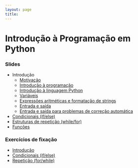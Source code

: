 ```yaml
---
layout: page
title: 
---
```

# Introdução à Programação em Python

### Slides

- Introdução
  - [Motivação](https://docs.google.com/presentation/d/1L70pAPrIstAOukWUIAEPKGXnzVXo46hV4m6BVAWkdnY/edit)
  - [Introdução à programação](00a-intro-programacao)
  - [Introdução à linguagem Python](00b-intro-python)
  - [Variáveis](01a-variaveis)
  - [Expressões aritméticas e formatação de strings](01b-expressoes)
  - [Entrada e saída](01c-entrada-saida)
  - [Entrada e saída para problemas de correção automática](https://docs.google.com/presentation/d/1wTuChjtp-tPVXElQVtBanVULWNsoeN-vDv9C2ZK_5Vo/edit?usp=sharing)
- [Condicionais (if/else)](02-if-else)
- [Estruturas de repetição (while/for)](03-repeticao)
- [Funções](https://docs.google.com/presentation/d/1WwM1eyjoHY1AjlFB-QMLRkpf282d8reQ_gSj32hWo-k/edit)

<!--
- [Listas](https://docs.google.com/presentation/d/1CwoiceFgppt3yvQ5udZ4GjHmx9WY7ORTbUjNfC-asrs/edit)
- [Strings](https://docs.google.com/presentation/d/189Y5hcDkxrv_O_MBbK816_ERWpE4hQMJIeLS3OFrNAQ/edit)
- [Dicionários](https://docs.google.com/presentation/d/1nUkODdvlRfckESn8dOYoD-LUw8qMPGvX7H30NsnToos/edit)
- [Matrizes](https://docs.google.com/presentation/d/1uqPeYzrX8k_jQJSxAdn5zwnX4agrADUbwHzgZXJtbIo/edit)
- [Ordenação](https://docs.google.com/presentation/d/1iLvHy1G085masAq-_qO2Ml4hMOSCcYEmruCf_gW2U_Y/edit)
- [Busca binária](https://docs.google.com/presentation/d/1BEviB3aF6jBwchBOq7UxBt13fbA1NxWcFFUvUpPTZAo/edit)
-->

### Exercícios de fixação

- [Introdução](ex-introducao)
- [Condicionais (if/else)](ex-if)
- [Repetição (for/while)](ex-for-while)

<!--
- [Listas](ex-listas)
-->

<!--
- [Estruturas de repetição (while/for)](https://docs.google.com/presentation/d/1fIC4ntPE-z-rJNGRwaMYT6U64yitrdRe7SORdhAXNDo/edit?usp=sharing)
-->
